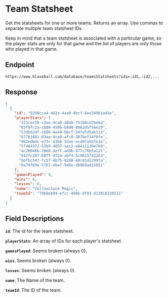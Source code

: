 # Team Statsheet

Get the statsheets for one or more teams. Returns an array. Use commas to separate multiple team statsheet IDs.

Keep in mind that a team statsheet is associated with a particular game, so the player stats are only for that game and the list of players are only those who played in that game.

## Endpoint

`https://www.blaseball.com/database/teamsStatsheets?ids=:id1,:id2,...`

## Response

```json
[
  {
    "id": "9298cca4-442e-4aa0-8bcf-8ee349b1a45e",
    "playerStats": [
      "323cec58-c2ee-4ca0-a8a0-f51b8ce2be6a",
      "03fb7c2a-cb80-4506-b898-8082d5f56e29",
      "53db624f-cb86-4e44-b6cf-54fa5d5ab113",
      "67761681-03aa-4ca9-afc0-387bef14f8fe",
      "962edbdc-e77c-43b8-93ee-ecd97a5bfe16",
      "5f484372-53b9-4057-aac2-e8411130e7b8",
      "ac20046b-2868-4eff-ad9b-977c78b5a121",
      "d12fc287-b0ff-472a-abf4-5c9615742263",
      "bbfbc547-fc5f-4b75-8288-68c81d2299fa",
      "0a70f69e-5767-4be7-946e-d0969ad15851"
    ],
    "gamesPlayed": 0,
    "wins": 0,
    "losses": 0,
    "name": "Yellowstone Magic",
    "teamId": "7966eb04-efcc-499b-8f03-d13916330531"
  }
]
```

## Field Descriptions

**`id`**: The id for the team statsheet.

**`playerStats`**: An array of IDs for each player's statsheet.

**`gamesPlayed`**: Seems broken (always 0).

**`wins`**: Seems broken (always 0).

**`losses`**: Seems broken (always 0).

**`name`**: The Name of the team.

**`teamId`**: The ID of the team.
